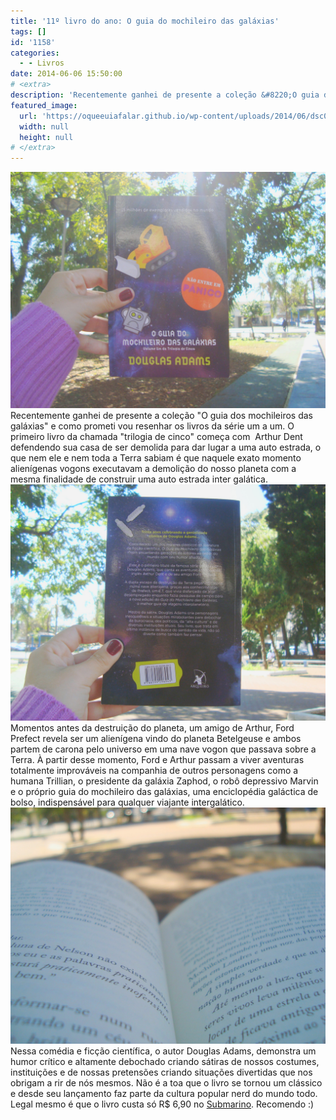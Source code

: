 ```yaml
---
title: '11º livro do ano: O guia do mochileiro das galáxias'
tags: []
id: '1158'
categories:
  - - Livros
date: 2014-06-06 15:50:00
# <extra>
description: 'Recentemente ganhei de presente a coleção &#8220;O guia dos mochileiros das galáxias&#8221; e como prometi vou resenhar os livros da série um a um. O primeiro livro da chamada &#8220;trilogia de cinco&#8221; começa com  Arthur Dent defendendo sua casa de ser demolida para dar lugar a uma auto estrada, o que nem ele e nem toda a Terra sabiam é que naquele exato momento alienígenas vogons executavam a demolição do nosso planeta com a mesma finalidade de construir uma auto estrada inter galática. Momentos antes da destruição do planeta, um amigo de Arthur, Ford Prefect revela ser um alienígena vindo do planeta Betelgeuse e ambos partem de carona pelo universo em uma nave vogon que passava sobre a Terra. À partir desse momento, Ford e Arthur passam a viver aventuras totalmente improváveis na companhia de outros personagens como a humana &hellip;'
featured_image: 
  url: 'https://oqueeuiafalar.github.io/wp-content/uploads/2014/06/dsc02910.jpg?w=650'
  width: null
  height: null
# </extra>
---
```


[![Capa do livro O guia do mochileiro das galáxias ](/wp-content/uploads/2014/06/dsc02910.jpg?w=650)](/wp-content/uploads/2014/06/dsc02910.jpg) Recentemente ganhei de presente a coleção "O guia dos mochileiros das galáxias" e como prometi vou resenhar os livros da série um a um. O primeiro livro da chamada "trilogia de cinco" começa com  Arthur Dent defendendo sua casa de ser demolida para dar lugar a uma auto estrada, o que nem ele e nem toda a Terra sabiam é que naquele exato momento alienígenas vogons executavam a demolição do nosso planeta com a mesma finalidade de construir uma auto estrada inter galática. [![Contra capa do livro O guia do mochileiro das galáxias ](/wp-content/uploads/2014/06/dsc02912.jpg?w=650)](/wp-content/uploads/2014/06/dsc02912.jpg) Momentos antes da destruição do planeta, um amigo de Arthur, Ford Prefect revela ser um alienígena vindo do planeta Betelgeuse e ambos partem de carona pelo universo em uma nave vogon que passava sobre a Terra. À partir desse momento, Ford e Arthur passam a viver aventuras totalmente improváveis na companhia de outros personagens como a humana Trillian, o presidente da galáxia Zaphod, o robô depressivo Marvin e o próprio guia do mochileiro das galáxias, uma enciclopédia galáctica de bolso, indispensável para qualquer viajante intergalático. [![Páginas do livro O guia do mochileiro das galáxias ](/wp-content/uploads/2014/06/dsc02911.jpg?w=650)](/wp-content/uploads/2014/06/dsc02911.jpg) Nessa comédia e ficção científica, o autor Douglas Adams, demonstra um humor crítico e altamente debochado criando sátiras de nossos costumes, instituições e de nossas pretensões criando situações divertidas que nos obrigam a rir de nós mesmos. Não é a toa que o livro se tornou um clássico e desde seu lançamento faz parte da cultura popular nerd do mundo todo. Legal mesmo é que o livro custa só R$ 6,90 no [Submarino](http://www.submarino.com.br/produto/7323620/livro-o-guia-do-mochileiro-das-galaxias-colecao-o-guia-do-mochileiro-das-galaxias-vol.-1 "Submarino"). Recomendo :)
